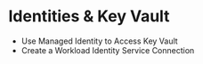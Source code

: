 # Identities & Key Vault

- Use Managed Identity to Access Key Vault
- Create a Workload Identity Service Connection